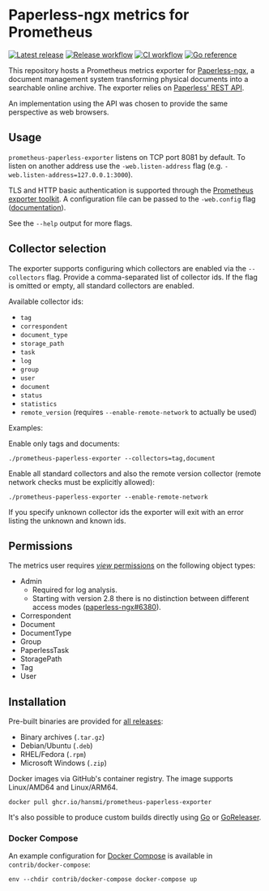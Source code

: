 # Paperless-ngx metrics for Prometheus

[![Latest release](https://img.shields.io/github/v/release/hansmi/prometheus-paperless-exporter)][releases]
[![Release workflow](https://github.com/hansmi/prometheus-paperless-exporter/actions/workflows/release.yaml/badge.svg)](https://github.com/hansmi/prometheus-paperless-exporter/actions/workflows/release.yaml)
[![CI workflow](https://github.com/hansmi/prometheus-paperless-exporter/actions/workflows/ci.yaml/badge.svg)](https://github.com/hansmi/prometheus-paperless-exporter/actions/workflows/ci.yaml)
[![Go reference](https://pkg.go.dev/badge/github.com/hansmi/prometheus-paperless-exporter.svg)](https://pkg.go.dev/github.com/hansmi/prometheus-paperless-exporter)

This repository hosts a Prometheus metrics exporter for
[Paperless-ngx][paperless], a document management system transforming physical
documents into a searchable online archive. The exporter relies on [Paperless'
REST API][paperless-api].

An implementation using the API was chosen to provide the same perspective as
web browsers.


## Usage

`prometheus-paperless-exporter` listens on TCP port 8081 by default. To listen on
another address use the `-web.listen-address` flag (e.g.
`-web.listen-address=127.0.0.1:3000`).

TLS and HTTP basic authentication is supported through the [Prometheus exporter
toolkit][toolkit]. A configuration file can be passed to the `-web.config` flag
([documentation][toolkitconfig]).

See the `--help` output for more flags.

## Collector selection

The exporter supports configuring which collectors are enabled via the `--collectors` flag. Provide a comma-separated list of collector ids. If the flag is omitted or empty, all standard collectors are enabled.

Available collector ids:

* `tag`
* `correspondent`
* `document_type`
* `storage_path`
* `task`
* `log`
* `group`
* `user`
* `document`
* `status`
* `statistics`
* `remote_version` (requires `--enable-remote-network` to actually be used)

Examples:

Enable only tags and documents:

```shell
./prometheus-paperless-exporter --collectors=tag,document
```

Enable all standard collectors and also the remote version collector (remote network checks must be explicitly allowed):

```shell
./prometheus-paperless-exporter --enable-remote-network
```

If you specify unknown collector ids the exporter will exit with an error listing the unknown and known ids.


## Permissions

The metrics user requires [_view_ permissions][paperless-permissions] on the
following object types:

* Admin
  * Required for log analysis.
  * Starting with version 2.8 there is no distinction between different access
    modes ([paperless-ngx#6380](https://github.com/paperless-ngx/paperless-ngx/pull/6380)).
* Correspondent
* Document
* DocumentType
* Group
* PaperlessTask
* StoragePath
* Tag
* User


## Installation

Pre-built binaries are provided for [all releases][releases]:

* Binary archives (`.tar.gz`)
* Debian/Ubuntu (`.deb`)
* RHEL/Fedora (`.rpm`)
* Microsoft Windows (`.zip`)

Docker images via GitHub's container registry. The image supports Linux/AMD64
and Linux/ARM64.

```shell
docker pull ghcr.io/hansmi/prometheus-paperless-exporter
```

It's also possible to produce custom builds directly using [Go][golang] or
[GoReleaser][goreleaser].


### Docker Compose

An example configuration for [Docker Compose][dockercompose] is available in
`contrib/docker-compose`:

```shell
env --chdir contrib/docker-compose docker-compose up
```


[dockercompose]: https://docs.docker.com/compose/
[golang]: https://golang.org/
[goreleaser]: https://goreleaser.com/
[paperless-api]: https://docs.paperless-ngx.com/api/
[paperless]: https://docs.paperless-ngx.com/
[paperless-permissions]: https://docs.paperless-ngx.com/usage/#permissions
[releases]: https://github.com/hansmi/prometheus-paperless-exporter/releases/latest
[toolkit]: https://github.com/prometheus/exporter-toolkit
[toolkitconfig]: https://github.com/prometheus/exporter-toolkit/blob/master/docs/web-configuration.md

<!-- vim: set sw=2 sts=2 et : -->
